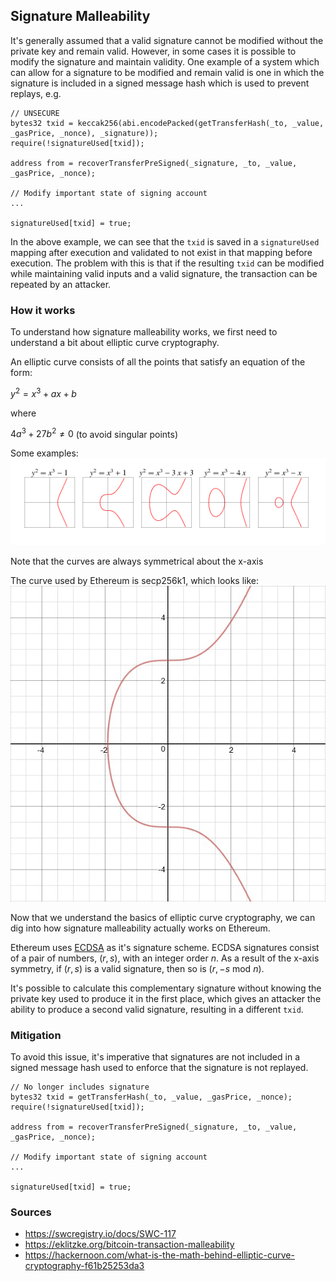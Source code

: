 ## Signature Malleability

It's generally assumed that a valid signature cannot be modified without the private key and remain valid. However, in some cases it is possible to modify the signature and maintain validity. One example of a system which can allow for a signature to be modified and remain valid is one in which the signature is included in a signed message hash which is used to prevent replays, e.g.

```
// UNSECURE
bytes32 txid = keccak256(abi.encodePacked(getTransferHash(_to, _value, _gasPrice, _nonce), _signature));
require(!signatureUsed[txid]);

address from = recoverTransferPreSigned(_signature, _to, _value, _gasPrice, _nonce);

// Modify important state of signing account
...

signatureUsed[txid] = true;
```

In the above example, we can see that the `txid` is saved in a `signatureUsed` mapping after execution and validated to not exist in that mapping before execution. The problem with this is that if the resulting `txid` can be modified while maintaining valid inputs and a valid signature, the transaction can be repeated by an attacker.

### How it works

To understand how signature malleability works, we first need to understand a bit about elliptic curve cryptography. 

An elliptic curve consists of all the points that satisfy an equation of the form:

$y^2 = x^3 + ax + b$

where

$4a^3 + 27b^2 \not= 0$ (to avoid singular points)

Some examples:
![Elliptic Curves](./img/elliptic-curves.png)

Note that the curves are always symmetrical about the x-axis

The curve used by Ethereum is secp256k1, which looks like:
![secp256k1](./img/secp256k1.png)

Now that we understand the basics of elliptic curve cryptography, we can dig into how signature malleability actually works on Ethereum. 

Ethereum uses [ECDSA](https://en.wikipedia.org/wiki/Elliptic_Curve_Digital_Signature_Algorithm) as it's signature scheme. ECDSA signatures consist of a pair of numbers, $(r, s)$, with an integer order $n$. As a result of the x-axis symmetry, if $(r, s)$ is a valid signature, then so is $(r, -s$ mod $n)$. 

It's possible to calculate this complementary signature without knowing the private key used to produce it in the first place, which gives an attacker the ability to produce a second valid signature, resulting in a different `txid`.

### Mitigation

To avoid this issue, it's imperative that signatures are not included in a signed message hash used to enforce that the signature is not replayed.

```
// No longer includes signature
bytes32 txid = getTransferHash(_to, _value, _gasPrice, _nonce);
require(!signatureUsed[txid]);

address from = recoverTransferPreSigned(_signature, _to, _value, _gasPrice, _nonce);

// Modify important state of signing account
...

signatureUsed[txid] = true;
```

### Sources

- https://swcregistry.io/docs/SWC-117
- https://eklitzke.org/bitcoin-transaction-malleability
- https://hackernoon.com/what-is-the-math-behind-elliptic-curve-cryptography-f61b25253da3